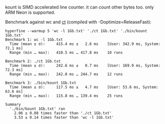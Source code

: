 kount is SIMD accelerated line counter. it can count other bytes too. only ARM Neon is supported.

Benchmark against wc and [ct](https://github.com/parof/ct) (compiled with -Doptimize=ReleaseFast):
```
hyperfine --warmup 5 'wc -l 1Gb.txt' './ct 1Gb.txt' './bin/kount 1Gb.txt'
Benchmark 1: wc -l 1Gb.txt
  Time (mean ± σ):     415.4 ms ±   2.6 ms    [User: 342.9 ms, System: 72.1 ms]
  Range (min … max):   410.5 ms … 417.8 ms    10 runs
 
Benchmark 2: ./ct 1Gb.txt
  Time (mean ± σ):     242.6 ms ±   0.7 ms    [User: 169.9 ms, System: 72.3 ms]
  Range (min … max):   242.0 ms … 244.7 ms    12 runs
 
Benchmark 3: ./bin/kount 1Gb.txt
  Time (mean ± σ):     117.5 ms ±   4.7 ms    [User: 53.6 ms, System: 63.6 ms]
  Range (min … max):   115.8 ms … 139.4 ms    25 runs
 
Summary
  './bin/kount 1Gb.txt' ran
    2.06 ± 0.08 times faster than './ct 1Gb.txt'
    3.53 ± 0.14 times faster than 'wc -l 1Gb.txt'
```
